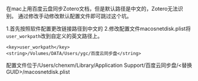在mac上用百度云盘同步Zotero文档，但是默认路径是中文的，Zotero无法识别。
通过修改手动修改默认配置文件即可跳过这个坑。

1.首先按照软件配置更改链接路径到中文的
2.修改配置文件macosnetdisk.plist将`user_workpath`改到自定义的英文路径上。

    <key>user_workpath</key>  
    <string>/Volumes/DATA/Users/ygc/百度云同步盘</string>

配置文件位于/Users/chenxm/Library/Application Support/百度云同步盘/<替换GUID>/macosnetdisk.plist
